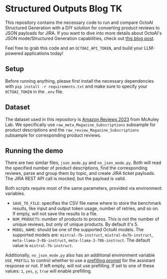 # Structured Outputs Blog TK

This repository contains the necessary code to run and compare OctoAI Structured Generation with a DIY solution for converting product reviews to JSON payloads for JIRA. If you want to dive into more details about OctoAI's JSON mode/Structured Generation capabilities, check out [this blog post](...).

Feel free to grab this code and an `OCTOAI_API_TOKEN`, and
build your LLM-powered applications today!


## Setup

Before running anything, please first install the necessary dependencies with `pip install -r requirements.txt` and make sure to specify your `OCTOAI_TOKEN` in the `.env` file.

## Dataset

The dataset used in this repository is [Amazon Reviews 2023](https://huggingface.co/datasets/McAuley-Lab/Amazon-Reviews-2023) from McAuley Lab. We specifically use `raw_meta_Magazine_Subscriptions` subsample for product descriptions and the `raw_review_Magazine_Subscriptions` subsample for corresponding product reviews.


## Running the demo

There are two similar files, `json_mode.py` and `no_json_mode.py`. Both will read the specified number of product descriptions, find the corresponding reviews, parse and group them by topic, and create JIRA ticket payloads. The JIRA REST API call is mocked, but the payload is valid.

Both scripts require most of the same parameters, provided via environment variables.

- `SAVE_TO_FILE`: specifies the CSV file name where to store the benchmark results, like input and output token usage, number of retries, and so on. If empty, will not save the results to a file.
- `NUM_PRODUCTS`: number of products to process. This is not the number of unique reviews, but only of unique products. By default it's 5.
- `MODEL_NAME`: should be one of the supported OctoAI models. The supported models are: `mistral-7b-instruct`, `mixtral-8x7b-instruct`, `meta-llama-3-8b-instruct`, `meta-llama-3-70b-instruct`. The default value is `mistral-7b-instruct`.

Additionally, `no_json_mode.py` also has an additional environment variable `USE_PREFILL` to control whether to use a [prefilling prompt](https://docs.anthropic.com/en/docs/prefill-claudes-response) for the assistant response or not. If left empty, will not use prefilling. If set to one of these values: `1`, `yes`, `y`, `true` will enable prefilling.